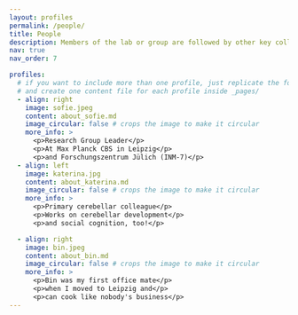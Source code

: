 ```yaml
---
layout: profiles
permalink: /people/
title: People
description: Members of the lab or group are followed by other key collaborators.
nav: true
nav_order: 7

profiles:
  # if you want to include more than one profile, just replicate the following block
  # and create one content file for each profile inside _pages/
  - align: right
    image: sofie.jpeg
    content: about_sofie.md
    image_circular: false # crops the image to make it circular
    more_info: >
      <p>Research Group Leader</p>
      <p>At Max Planck CBS in Leipzig</p>
      <p>and Forschungszentrum Jülich (INM-7)</p>
  - align: left
    image: katerina.jpg
    content: about_katerina.md
    image_circular: false # crops the image to make it circular
    more_info: >
      <p>Primary cerebellar colleague</p>
      <p>Works on cerebellar development</p>
      <p>and social cognition, too!</p>

  - align: right
    image: bin.jpeg
    content: about_bin.md
    image_circular: false # crops the image to make it circular
    more_info: >
      <p>Bin was my first office mate</p>
      <p>when I moved to Leipzig and</p>
      <p>can cook like nobody's business</p>
---
```

